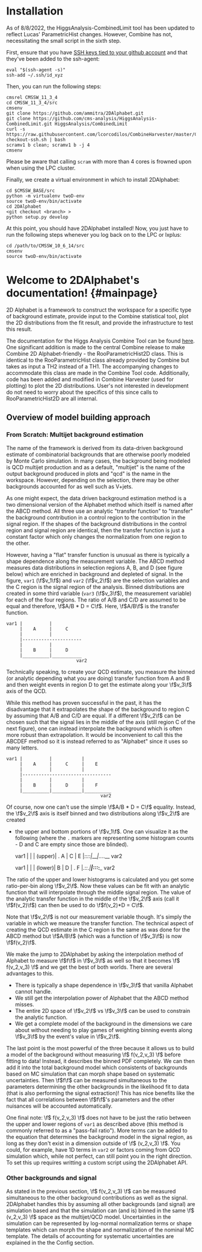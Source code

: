 # Installation
As of 8/8/2022, the HiggsAnalysis-CombinedLimit tool has been updated to reflect Lucas' ParametricHist changes. However, Combine has not, necessitating the small script in the sixth step.

First, ensure that you have [SSH keys tied to your github account](https://docs.github.com/en/authentication/connecting-to-github-with-ssh/generating-a-new-ssh-key-and-adding-it-to-the-ssh-agent) and that they've been added to the ssh-agent:
```
eval "$(ssh-agent -s)"
ssh-add ~/.ssh/id_xyz
```

Then, you can run the following steps:

```
cmsrel CMSSW_11_3_4
cd CMSSW_11_3_4/src
cmsenv
git clone https://github.com/ammitra/2DAlphabet.git
git clone https://github.com/cms-analysis/HiggsAnalysis-CombinedLimit.git HiggsAnalysis/CombinedLimit
curl -s https://raw.githubusercontent.com/lcorcodilos/CombineHarvester/master/CombineTools/scripts/sparse-checkout-ssh.sh | bash
scramv1 b clean; scramv1 b -j 4
cmsenv
```
Please be aware that calling `scram` with more than 4 cores is frowned upon when using the LPC cluster.

Finally, we create a virtual environment in which to install 2DAlphabet:
```
cd $CMSSW_BASE/src
python -m virtualenv twoD-env
source twoD-env/bin/activate
cd 2DAlphabet
<git checkout <branch> >
python setup.py develop
```

At this point, you should have 2DAlphabet installed! Now, you just have to run the following steps whenever you log back on to the LPC or lxplus:
```
cd /path/to/CMSSW_10_6_14/src
cmsenv
source twoD-env/bin/activate
```

Welcome to 2DAlphabet's documentation!  {#mainpage}
=======================================
2D Alphabet is a framework to construct the workspace for a specific type of
background estimate, provide input to the Combine statistical tool, plot the
2D distributions from the fit result, and provide the infrastructure to test
this result. 

The documentation for the Higgs Analysis Combine Tool can be found
[here](https://cms-hcomb.gitbooks.io/combine/content/).
One significant addition is made to the central Combine release to make
Combine 2D Alphabet-friendly - the RooParametricHist2D class. This is
identical to the RooParametricHist class already provided by Combine but takes
as input a TH2 instead of a TH1. The accompanying changes to accommodate this
class are made in the Combine Tool code. Additionally, code has been added
and modified in Combine Harvester (used for plotting) to plot the 2D
distributions. User's not interested in development do not need to worry
about the specifics of this since calls to RooParametricHist2D are all
internal.

## Overview of model building approach
### From Scratch: Multijet background estimation
The name of the framework is derived from its data-driven background estimate
of combinatorial backgrounds that are otherwise poorly
modeled by Monte Carlo simulation. In many cases, the background being
modeled is QCD multijet production and as a default, "multijet" is the name of the output
background produced in plots and "qcd" is the name in the workspace. However, depending on the selection,
there may be other backgrounds accounted for as well such as V+jets. 

As one might expect, the data driven background estimation method is a two
dimensional version of the Alphabet method which itself is named after the
ABCD method. All three use an analytic "transfer function" to "transfer" the
background contribution in a control region to the contribution in the signal
region. If the shapes of the background distributions in the control region and
signal region are identical, then the transfer function is just a constant factor
which only changes the normalization from one region to the other.

However, having a "flat" transfer function is unusual as there is typically
a shape dependence along the measurement variable. The ABCD method measures
data distributions in selection regions A, B, and D (see figure below) which
are enriched in background and depleted of signal. In the figure,
`var1` (\f$v_1\f$) and `var2` (\f$v_2\f$) are the selection variables and the C region is the
signal region of the analysis. Binned distributions are created in some third variable
(`var3` (\f$v_3\f$), the measurement variable) for each of the four regions. The ratio
of A/B and C/D are assumed to be equal and therefore, \f$A/B * D = C\f$.
Here, \f$A/B\f$ is the transfer function.

    var1 |          |
         |    A     |     C
         |          |
         |----------------------
         |          |
         |    B     |     D
         |__________|___________ 
                              var2

Technically speaking, to create your QCD estimate, you measure the binned (or analytic depending what you are doing)
transfer function from A and B and then weight events in region D to get the estimate along your \f$v_3\f$ axis
of the QCD.

While this method has proven successful in the past, it has the disadvantage that
it extrapolates the shape of the background to region C by assuming that A/B and C/D
are equal. If a different \f$v_2\f$ can be chosen such that the signal lies in the middle
of the axis (still region C of the next figure), one can instead interpolate the
background which is often more robust than extrapolation. It would be inconvenient
to call this the ABCDEF method so it is instead referred to
as "Alphabet" since it uses so many letters.

    var1 |          |           |
         |    A     |     C     |    E
         |          |           |
         |---------------------------------
         |          |           |
         |    B     |     D     |    F
         |__________|___________|__________
                                       var2

Of course, now one can't use the simple \f$A/B * D = C\f$ equality. Instead,
the \f$v_2\f$ axis is itself binned and two distributions along \f$v_2\f$ are created
- the upper and bottom portions of \f$v_1\f$.
One can visualize it as the following (where the `.` markers
are representing some histogram counts - D and C are empty since those are blinded).

     var1  |         |       |
    (upper)| .   A   |   C   |    E
           |_:_:_:_:_|_______|_._._._.__
                                     var2
     
     var1  |         |       |
    (lower)|    B    |   D   | .   F
           |_._:_:_._|_______|_:_:_:_:___
                                     var2

The ratio of the upper and lower histograms is calculated and you get some ratio-per-bin
along \f$v_2\f$.
Now these values can be fit with an analytic function that will interpolate through the 
middle signal region. The value of the analytic transfer function in the middle of the
\f$v_2\f$ axis (call it \f$f(v_2)\f$) can then be used to do \f$f(v_2)*D = C\f$.

Note that \f$v_2\f$ is not our measurement variable though. It's simply the variable in which we
measure the transfer function. The technical aspect of creating the QCD estimate in the C region is the same
as was done for the ABCD method but \f$A/B\f$ (which was a function of \f$v_3\f$) is now \f$f(v_2)\f$.

We make the jump to 2DAlphabet by asking the interpolation method of Alphabet to measure \f$f\f$ in \f$v_3\f$ as well
so that it becomes \f$ f(v_2,v_3) \f$ and we get the best of both worlds. There are several advantages to this.

* There is typically a shape dependence in \f$v_3\f$ that vanilla Alphabet cannot handle.
* We still get the interpolation power of Alphabet that the ABCD method misses.
* The entire 2D space of \f$v_2\f$ vs \f$v_3\f$ can be used to constrain the analytic function.
* We get a complete model of the background in the dimensions we care about without needing to play games of weighting binning events along \f$v_3\f$ by the event's value in \f$v_2\f$.

The last point is the most powerful of the three because it allows us to build a model of the background without measuring
\f$ f(v_2,v_3) \f$ before fitting to data! Instead, it describes the binned PDF completely. We can then add it
into the total background model which consistents of backgrounds based on MC simulation
that can morph shape based on systematic uncertainties. Then \f$f\f$ can be measured simultaneous to the parameters determining the other backgrounds
in the likelihood fit to data (that is also performing the signal extraction)! This has nice benefits
like the fact that all correlations between \f$f\f$'s parameters and the other nuisances will be accounted automatically.

One final note: \f$ f(v_2,v_3) \f$ does not have to be just the ratio between
the upper and lower regions of `var1` as described above (this method is commonly referred to as a "pass-fail ratio").
More terms can be added to the equation that determines the background model in the signal region, as long as they 
don't exist in a dimension outside of \f$ (v_2,v_3) \f$. You could, for example, have 1D terms
in `var2` or factors coming from QCD simulation which, while not perfect, can still point you in the right direction.
To set this up requires writting a custom script using the 2DAlphabet API.

### Other backgrounds and signal
As stated in the previous section, \f$ f(v_2,v_3) \f$ can be measured 
simultaneous to the other background contributions as well as the signal. 2DAlphabet handles this by
assuming all other backgrounds (and signal) are simulation based and that the simulation can (and is)
binned in the same \f$ (v_2,v_3) \f$ space as the multijet/QCD model.
Uncertainties in the simulation can be represented by log-normal normalization terms
or shape templates which can morph the shape and normalization of the nominal MC template.
The details of accounting for systematic
uncertainties are explained in the the Config section.
